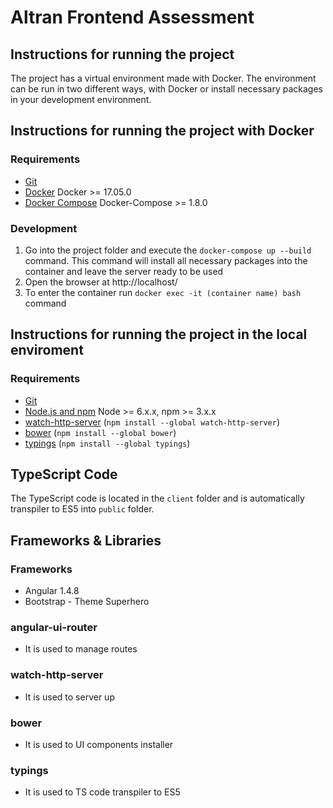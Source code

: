 # Altran Frontend Assessment

## Instructions for running the project

The project has a virtual environment made with Docker. 
The environment can be run in two different ways, with Docker or install necessary packages in your development environment.

## Instructions for running the project with Docker

### Requirements 

- [Git](https://git-scm.com/)
- [Docker](https://www.docker.com/) Docker >= 17.05.0
- [Docker Compose](https://docs.docker.com/compose/) Docker-Compose >= 1.8.0

### Development

1. Go into the project folder and execute the `docker-compose up --build` command. This command will install all necessary packages into the container and leave the server ready to be used
2. Open the browser at http://localhost/
3. To enter the container run `docker exec -it (container name) bash` command

## Instructions for running the project in the local enviroment

### Requirements 

- [Git](https://git-scm.com/)
- [Node.js and npm](nodejs.org) Node >= 6.x.x, npm >= 3.x.x
- [watch-http-server](https://www.npmjs.com/package/watch-http-server) (`npm install --global watch-http-server`)
- [bower](https://bower.io/) (`npm install --global bower`)
- [typings](https://www.npmjs.com/package/typings) (`npm install --global typings`)

## TypeScript Code

The TypeScript code is located in the `client` folder and is automatically transpiler to ES5 into `public` folder.

## Frameworks & Libraries

### Frameworks
- Angular 1.4.8
- Bootstrap - Theme Superhero

### angular-ui-router
- It is used to manage routes

### watch-http-server
- It is used to server up

### bower
- It is used to UI components installer

### typings
- It is used to TS code transpiler to ES5
